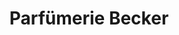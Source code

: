 ---
title: "Parfümerie Becker"
url: /duesseldorf/parfuemerie-becker-nordstrasse/
shop: Parfümerie
---